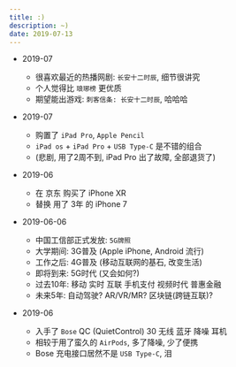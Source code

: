 ```yaml
---
title: :)
description: ~)
date: 2019-07-13
---
```


* 2019-07
  - 很喜欢最近的热播网剧: `长安十二时辰`, 细节很讲究
  - 个人觉得比 `琅琊榜` 更优质
  - 期望能出游戏: `刺客信条: 长安十二时辰`, 哈哈哈

* 2019-07
  - 购置了 `iPad Pro`, `Apple Pencil`
  - `iPad os` + `iPad Pro` + `USB Type-C` 是不错的组合
  - (悲剧, 用了2周不到, iPad Pro 出了故障, 全部退货了)

* 2019-06
  - 在 京东 购买了 iPhone XR
  - 替换 用了 3年 的 iPhone 7

* 2019-06-06
  - 中国工信部正式发放: `5G牌照`
  - 大学期间: 3G普及 (Apple iPhone, Android 流行)
  - 工作之后: 4G普及 (移动互联网的基石, 改变生活)
  - 即将到来: 5G时代 (又会如何?)
  - 过去10年: 移动 实时 互联 手机支付 视频时代 普惠金融
  - 未来5年: 自动驾驶? AR/VR/MR? 区块链(跨链互联)?

* 2019-06
  - 入手了 `Bose` QC (QuietControl) 30 无线 蓝牙 降噪 耳机
  - 相较于用了蛮久的 `AirPods`, 多了降噪, 少了便携
  - Bose 充电接口居然不是 `USB Type-C`, 泪

